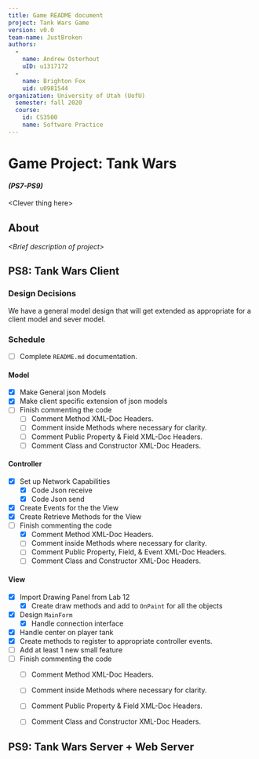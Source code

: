 ```yaml
---
title: Game README document
project: Tank Wars Game
version: v0.0
team-name: JustBroken
authors: 
  -
    name: Andrew Osterhout
    uID: u1317172
  -
    name: Brighton Fox
    uid: u0981544
organization: University of Utah (UofU)
  semester: fall 2020
  course: 
    id: CS3500
    name: Software Practice
---
```

<!-- << HTML Header for html stuff >> -->




<!-- << Begin Markdown Document >> -->

  Game Project: Tank Wars 
===========================
#### _(PS7-PS9)_

&lt;Clever thing here&gt;

## About
_&lt;Brief description of project&gt;_


## PS8: Tank Wars Client
<!-- 
  *   README Requirements 
  * =======================
  *   (From PS8 assignment brief)
  * Your project README should document all of your design decisions, 
  *   as well as detailing any features you wish the graders to be aware of.
  *
  * This file will be the "first stop" when your work is being evaluated. 
  * Set the tone by doing a good job describing what works and doesn't work, 
  *   as well as listing interesting things (i.e., features) 
  *   that you would like the graders to be aware of. 
  -->

### Design Decisions
We have a general model design that will get extended as appropriate for a client model and sever model.

### Schedule
-[ ] Complete `README.md` documentation.

#### Model
-[X] Make General json Models
-[X] Make client specific extension of json models
-[ ] Finish commenting the code
  -[ ] Comment Method XML-Doc Headers.
  -[ ] Comment inside Methods where necessary for clarity.
  -[ ] Comment Public Property & Field XML-Doc Headers.
  -[ ] Comment Class and Constructor XML-Doc Headers.

#### Controller
-[X] Set up Network Capabilities
  -[X] Code Json receive
  -[X] Code Json send
-[X] Create Events for the the View
-[X] Create Retrieve Methods for the View
-[ ] Finish commenting the code
  -[X] Comment Method XML-Doc Headers.
  -[ ] Comment inside Methods where necessary for clarity.
  -[ ] Comment Public Property, Field, & Event XML-Doc Headers.
  -[ ] Comment Class and Constructor XML-Doc Headers.

#### View 
-[X] Import Drawing Panel from Lab 12
  -[X] Create draw methods and add to `OnPaint` for all the objects
-[X] Design `MainForm`
  -[X] Handle connection interface
-[X] Handle center on player tank
-[X] Create methods to register to appropriate controller events.
-[ ] Add at least 1 new small feature
-[ ] Finish commenting the code
  -[ ] Comment Method XML-Doc Headers.
  -[ ] Comment inside Methods where necessary for clarity.
  -[ ] Comment Public Property & Field XML-Doc Headers.
  -[ ] Comment Class and Constructor XML-Doc Headers.



## PS9: Tank Wars Server + Web Server
<!-- Useful link when we need to set up ASP.NET https://www.syncfusion.com/blogs/post/how-to-develop-an-asp-net-core-application-using-visual-studio-code.aspx -->



<!-- << End of Markdown Document >> -->

